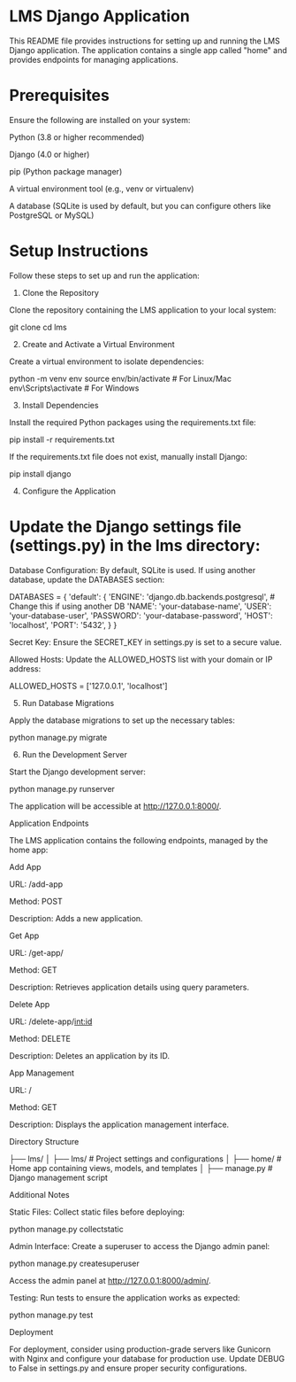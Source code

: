 # LMS Django Application

This README file provides instructions for setting up and running the LMS Django application. The application contains a single app called "home" and provides endpoints for managing applications.

# Prerequisites

Ensure the following are installed on your system:

Python (3.8 or higher recommended)

Django (4.0 or higher)

pip (Python package manager)

A virtual environment tool (e.g., venv or virtualenv)

A database (SQLite is used by default, but you can configure others like PostgreSQL or MySQL)

# Setup Instructions

Follow these steps to set up and run the application:

1. Clone the Repository

Clone the repository containing the LMS application to your local system:

git clone <repository-url>
cd lms

2. Create and Activate a Virtual Environment

Create a virtual environment to isolate dependencies:

python -m venv env
source env/bin/activate  # For Linux/Mac
env\Scripts\activate   # For Windows

3. Install Dependencies

Install the required Python packages using the requirements.txt file:

pip install -r requirements.txt

If the requirements.txt file does not exist, manually install Django:

pip install django

4. Configure the Application

# Update the Django settings file (settings.py) in the lms directory:

Database Configuration:
By default, SQLite is used. If using another database, update the DATABASES section:

DATABASES = {
    'default': {
        'ENGINE': 'django.db.backends.postgresql',  # Change this if using another DB
        'NAME': 'your-database-name',
        'USER': 'your-database-user',
        'PASSWORD': 'your-database-password',
        'HOST': 'localhost',
        'PORT': '5432',
    }
}

Secret Key:
Ensure the SECRET_KEY in settings.py is set to a secure value.

Allowed Hosts:
Update the ALLOWED_HOSTS list with your domain or IP address:

ALLOWED_HOSTS = ['127.0.0.1', 'localhost']

5. Run Database Migrations

Apply the database migrations to set up the necessary tables:

python manage.py migrate

6. Run the Development Server

Start the Django development server:

python manage.py runserver

The application will be accessible at http://127.0.0.1:8000/.

Application Endpoints

The LMS application contains the following endpoints, managed by the home app:

Add App

URL: /add-app

Method: POST

Description: Adds a new application.

Get App

URL: /get-app/

Method: GET

Description: Retrieves application details using query parameters.

Delete App

URL: /delete-app/<int:id>

Method: DELETE

Description: Deletes an application by its ID.

App Management

URL: /

Method: GET

Description: Displays the application management interface.

Directory Structure

├── lms/
│   ├── lms/         # Project settings and configurations
│   ├── home/        # Home app containing views, models, and templates
│   ├── manage.py    # Django management script

Additional Notes

Static Files:
Collect static files before deploying:

python manage.py collectstatic

Admin Interface:
Create a superuser to access the Django admin panel:

python manage.py createsuperuser

Access the admin panel at http://127.0.0.1:8000/admin/.

Testing:
Run tests to ensure the application works as expected:

python manage.py test

Deployment

For deployment, consider using production-grade servers like Gunicorn with Nginx and configure your database for production use. Update DEBUG to False in settings.py and ensure proper security configurations.
